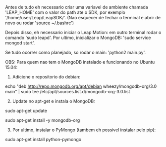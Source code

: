 Antes de tudo eh necessario criar uma variavel de ambiente chamada 'LEAP_HOME' com o valor do path ate o SDK, por exemplo '/home/user/Leap/LeapSDK/'. (Nao esquecer de fechar o terminal e abrir de novo ou rodar 'source ~/.bashrc')

Depois disso, eh necessario iniciar o Leap Motion: em outro terminal rodar o comando 'sudo leapd'.
Por ultimo, inicializar o MongoDB: 'sudo service mongod start'.

Se tudo ocorrer como planejado, so rodar o main: 'python2 main.py'.



OBS: Para quem nao tem o MongoDB instalado e funcionando no Ubuntu 15.04:

1. Adicione o repositorio do debian:

echo "deb http://repo.mongodb.org/apt/debian wheezy/mongodb-org/3.0 main" | sudo tee /etc/apt/sources.list.d/mongodb-org-3.0.list

2. Update no apt-get e instala o MongoDB:

sudo apt-get update

sudo apt-get install -y mongodb-org

3. Por ultimo, instalar o PyMongo (tambem eh possivel instalar pelo pip):

sudo apt-get install python-pymongo